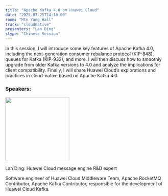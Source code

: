 ```yaml
---
title: "Apache Kafka 4.0 on Huawei Cloud"
date: "2025-07-25T14:30:00"
room: "Mtn Yang Hall"
track: "cloudnative"
presenters: "Lan Ding"
stype: "Chinese Session"
---
```


In this session, I will introduce some key features of Apache Kafka 4.0, including the next-generation consumer rebalance protocol (KIP-848), queues for Kafka (KIP-932), and more. I will then discuss how to smoothly upgrade from older Kafka versions to 4.0 and analyze the implications for client compatibility. Finally, I will share Huawei Cloud’s explorations and practices in cloud-native based on Apache Kafka 4.0.

### Speakers:


<img src="https://sessionize.com/image/1797-400o400o1-SXw7AkzP9sW9VsRkFiQ9gT.jpg" width="200" /><br/>

Lan Ding: Huawei Cloud message engine R&D expert

Software engineer of Huawei Cloud Middleware Team, Apache RocketMQ Contributor, Apache Kafka Contributor, responsible for the development of Huawei Cloud Kafka.
